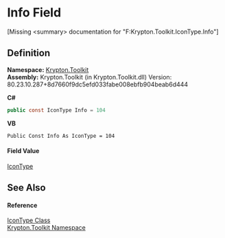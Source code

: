 # Info Field


\[Missing &lt;summary&gt; documentation for "F:Krypton.Toolkit.IconType.Info"\]



## Definition
**Namespace:** <a href="79d2eac2-21f4-54ff-7552-b20c33c30600.md">Krypton.Toolkit</a>  
**Assembly:** Krypton.Toolkit (in Krypton.Toolkit.dll) Version: 80.23.10.287+8d7660f9dc5efd033fabe008ebfb904beab6d444

**C#**
``` C#
public const IconType Info = 104
```
**VB**
``` VB
Public Const Info As IconType = 104
```



#### Field Value
<a href="74eb6d7e-3f19-70f1-fed7-2f23059b04a2.md">IconType</a>

## See Also


#### Reference
<a href="74eb6d7e-3f19-70f1-fed7-2f23059b04a2.md">IconType Class</a>  
<a href="79d2eac2-21f4-54ff-7552-b20c33c30600.md">Krypton.Toolkit Namespace</a>  
